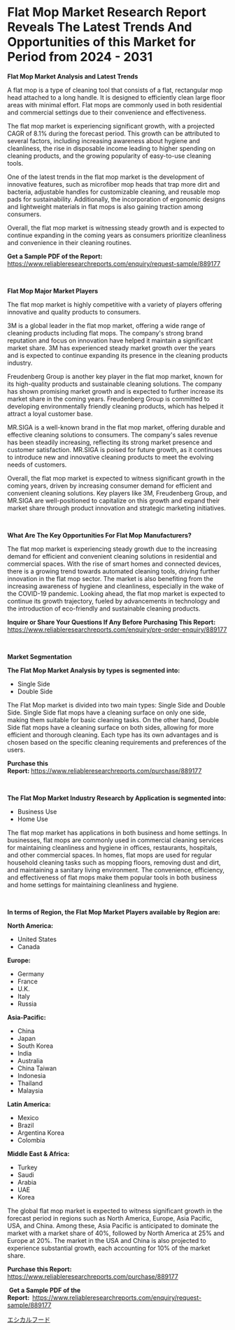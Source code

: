 <p><h1>Flat Mop Market Research Report Reveals The Latest Trends And Opportunities of this Market for Period from 2024 - 2031</h1></p><p><strong>Flat Mop Market Analysis and Latest Trends</strong></p>
<p><p>A flat mop is a type of cleaning tool that consists of a flat, rectangular mop head attached to a long handle. It is designed to efficiently clean large floor areas with minimal effort. Flat mops are commonly used in both residential and commercial settings due to their convenience and effectiveness.</p><p>The flat mop market is experiencing significant growth, with a projected CAGR of 8.1% during the forecast period. This growth can be attributed to several factors, including increasing awareness about hygiene and cleanliness, the rise in disposable income leading to higher spending on cleaning products, and the growing popularity of easy-to-use cleaning tools.</p><p>One of the latest trends in the flat mop market is the development of innovative features, such as microfiber mop heads that trap more dirt and bacteria, adjustable handles for customizable cleaning, and reusable mop pads for sustainability. Additionally, the incorporation of ergonomic designs and lightweight materials in flat mops is also gaining traction among consumers.</p><p>Overall, the flat mop market is witnessing steady growth and is expected to continue expanding in the coming years as consumers prioritize cleanliness and convenience in their cleaning routines.</p></p>
<p><strong>Get a Sample PDF of the Report:&nbsp;</strong> <a href="https://www.reliableresearchreports.com/enquiry/request-sample/889177">https://www.reliableresearchreports.com/enquiry/request-sample/889177</a></p>
<p>&nbsp;</p>
<p><strong>Flat Mop Major Market Players</strong></p>
<p><p>The flat mop market is highly competitive with a variety of players offering innovative and quality products to consumers. </p><p>3M is a global leader in the flat mop market, offering a wide range of cleaning products including flat mops. The company's strong brand reputation and focus on innovation have helped it maintain a significant market share. 3M has experienced steady market growth over the years and is expected to continue expanding its presence in the cleaning products industry.</p><p>Freudenberg Group is another key player in the flat mop market, known for its high-quality products and sustainable cleaning solutions. The company has shown promising market growth and is expected to further increase its market share in the coming years. Freudenberg Group is committed to developing environmentally friendly cleaning products, which has helped it attract a loyal customer base.</p><p>MR.SIGA is a well-known brand in the flat mop market, offering durable and effective cleaning solutions to consumers. The company's sales revenue has been steadily increasing, reflecting its strong market presence and customer satisfaction. MR.SIGA is poised for future growth, as it continues to introduce new and innovative cleaning products to meet the evolving needs of customers.</p><p>Overall, the flat mop market is expected to witness significant growth in the coming years, driven by increasing consumer demand for efficient and convenient cleaning solutions. Key players like 3M, Freudenberg Group, and MR.SIGA are well-positioned to capitalize on this growth and expand their market share through product innovation and strategic marketing initiatives.</p></p>
<p>&nbsp;</p>
<p><strong>What Are The Key Opportunities For Flat Mop Manufacturers?</strong></p>
<p><p>The flat mop market is experiencing steady growth due to the increasing demand for efficient and convenient cleaning solutions in residential and commercial spaces. With the rise of smart homes and connected devices, there is a growing trend towards automated cleaning tools, driving further innovation in the flat mop sector. The market is also benefiting from the increasing awareness of hygiene and cleanliness, especially in the wake of the COVID-19 pandemic. Looking ahead, the flat mop market is expected to continue its growth trajectory, fueled by advancements in technology and the introduction of eco-friendly and sustainable cleaning products.</p></p>
<p><strong>Inquire or Share Your Questions If Any Before Purchasing This Report:</strong> <a href="https://www.reliableresearchreports.com/enquiry/pre-order-enquiry/889177">https://www.reliableresearchreports.com/enquiry/pre-order-enquiry/889177</a></p>
<p>&nbsp;</p>
<p><strong>Market Segmentation</strong></p>
<p><strong>The Flat Mop Market Analysis by types is segmented into:</strong></p>
<p><ul><li>Single Side</li><li>Double Side</li></ul></p>
<p><p>The Flat Mop market is divided into two main types: Single Side and Double Side. Single Side flat mops have a cleaning surface on only one side, making them suitable for basic cleaning tasks. On the other hand, Double Side flat mops have a cleaning surface on both sides, allowing for more efficient and thorough cleaning. Each type has its own advantages and is chosen based on the specific cleaning requirements and preferences of the users.</p></p>
<p><strong>Purchase this Report:&nbsp;</strong><a href="https://www.reliableresearchreports.com/purchase/889177">https://www.reliableresearchreports.com/purchase/889177</a></p>
<p>&nbsp;</p>
<p><strong>The Flat Mop Market Industry Research by Application is segmented into:</strong></p>
<p><ul><li>Business Use</li><li>Home Use</li></ul></p>
<p><p>The flat mop market has applications in both business and home settings. In businesses, flat mops are commonly used in commercial cleaning services for maintaining cleanliness and hygiene in offices, restaurants, hospitals, and other commercial spaces. In homes, flat mops are used for regular household cleaning tasks such as mopping floors, removing dust and dirt, and maintaining a sanitary living environment. The convenience, efficiency, and effectiveness of flat mops make them popular tools in both business and home settings for maintaining cleanliness and hygiene.</p></p>
<p>&nbsp;</p>
<p><strong>In terms of Region, the Flat Mop Market Players available by Region are:</strong></p>
<p>
    <p> <strong> North America: </strong>
        <ul>
            <li>United States</li>
            <li>Canada</li>
        </ul>
        </p> 
    <p> <strong> Europe: </strong>
        <ul>
            <li>Germany</li>
            <li>France</li>
            <li>U.K.</li>
            <li>Italy</li>
            <li>Russia</li>
        </ul>
        </p> 
    <p> <strong> Asia-Pacific: </strong>
        <ul>
            <li>China</li>
            <li>Japan</li>
            <li>South Korea</li>
            <li>India</li>
            <li>Australia</li>
            <li>China Taiwan</li>
            <li>Indonesia</li>
            <li>Thailand</li>
            <li>Malaysia</li>
        </ul>
        </p> 
    <p> <strong> Latin America: </strong>
        <ul>
            <li>Mexico</li>
            <li>Brazil</li>
            <li>Argentina Korea</li>
            <li>Colombia</li>
        </ul>
        </p> 
    <p> <strong> Middle East & Africa: </strong>
        <ul>
            <li>Turkey</li>
            <li>Saudi</li>
            <li>Arabia</li>
            <li>UAE</li>
            <li>Korea</li>
        </ul>
    </p>
    </p>
<p><p>The global flat mop market is expected to witness significant growth in the forecast period in regions such as North America, Europe, Asia Pacific, USA, and China. Among these, Asia Pacific is anticipated to dominate the market with a market share of 40%, followed by North America at 25% and Europe at 20%. The market in the USA and China is also projected to experience substantial growth, each accounting for 10% of the market share.</p></p>
<p><strong>Purchase this Report: </strong><a href="https://www.reliableresearchreports.com/purchase/889177">https://www.reliableresearchreports.com/purchase/889177</a></p>
<p>&nbsp;<strong>Get a Sample PDF of the Report:&nbsp;&nbsp;</strong><a href="https://www.reliableresearchreports.com/enquiry/request-sample/889177">https://www.reliableresearchreports.com/enquiry/request-sample/889177</a></p>
<p><strong></strong></p>
<p><p><a href="https://medium.com/@alenaieme/%E6%AC%A1%E3%81%AE%E6%96%87%E7%AB%A0%E3%82%92%E6%97%A5%E6%9C%AC%E8%AA%9E%E3%81%AB%E7%BF%BB%E8%A8%B3%E3%81%99%E3%82%8B%E3%81%A8-%E5%80%AB%E7%90%86%E7%9A%84%E3%81%AA%E9%A3%9F%E5%93%81%E5%B8%82%E5%A0%B4%E3%81%AE%E8%A6%8F%E6%A8%A1-cagr-%E3%83%88%E3%83%AC%E3%83%B3%E3%83%892024-2030-%E3%81%AB%E3%81%AA%E3%82%8A%E3%81%BE%E3%81%99-66d65fbe5441">エシカルフード</a></p></p>